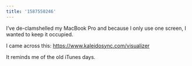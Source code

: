 ```yaml
---
title: '1587550246'
---
```

I’ve de-clamshelled my MacBook Pro and because I only use one screen, I wanted to keep it occupied.

I came across this: <https://www.kaleidosync.com/visualizer>

It reminds me of the old iTunes days. 
